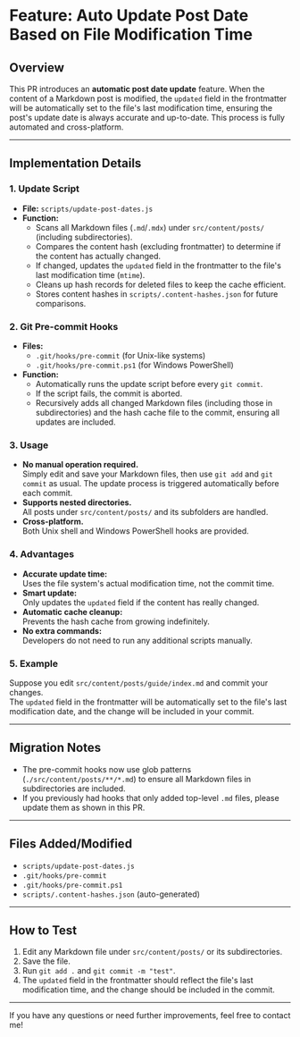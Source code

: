 # Feature: Auto Update Post Date Based on File Modification Time

## Overview

This PR introduces an **automatic post date update** feature. When the content of a Markdown post is modified, the `updated` field in the frontmatter will be automatically set to the file's last modification time, ensuring the post's update date is always accurate and up-to-date. This process is fully automated and cross-platform.

---

## Implementation Details

### 1. Update Script

- **File:** `scripts/update-post-dates.js`
- **Function:**  
  - Scans all Markdown files (`.md`/`.mdx`) under `src/content/posts/` (including subdirectories).
  - Compares the content hash (excluding frontmatter) to determine if the content has actually changed.
  - If changed, updates the `updated` field in the frontmatter to the file's last modification time (`mtime`).
  - Cleans up hash records for deleted files to keep the cache efficient.
  - Stores content hashes in `scripts/.content-hashes.json` for future comparisons.

### 2. Git Pre-commit Hooks

- **Files:**  
  - `.git/hooks/pre-commit` (for Unix-like systems)
  - `.git/hooks/pre-commit.ps1` (for Windows PowerShell)
- **Function:**  
  - Automatically runs the update script before every `git commit`.
  - If the script fails, the commit is aborted.
  - Recursively adds all changed Markdown files (including those in subdirectories) and the hash cache file to the commit, ensuring all updates are included.

### 3. Usage

- **No manual operation required.**  
  Simply edit and save your Markdown files, then use `git add` and `git commit` as usual. The update process is triggered automatically before each commit.
- **Supports nested directories.**  
  All posts under `src/content/posts/` and its subfolders are handled.
- **Cross-platform.**  
  Both Unix shell and Windows PowerShell hooks are provided.

### 4. Advantages

- **Accurate update time:**  
  Uses the file system's actual modification time, not the commit time.
- **Smart update:**  
  Only updates the `updated` field if the content has really changed.
- **Automatic cache cleanup:**  
  Prevents the hash cache from growing indefinitely.
- **No extra commands:**  
  Developers do not need to run any additional scripts manually.

### 5. Example

Suppose you edit `src/content/posts/guide/index.md` and commit your changes.  
The `updated` field in the frontmatter will be automatically set to the file's last modification date, and the change will be included in your commit.

---

## Migration Notes

- The pre-commit hooks now use glob patterns (`./src/content/posts/**/*.md`) to ensure all Markdown files in subdirectories are included.
- If you previously had hooks that only added top-level `.md` files, please update them as shown in this PR.

---

## Files Added/Modified

- `scripts/update-post-dates.js`
- `.git/hooks/pre-commit`
- `.git/hooks/pre-commit.ps1`
- `scripts/.content-hashes.json` (auto-generated)

---

## How to Test

1. Edit any Markdown file under `src/content/posts/` or its subdirectories.
2. Save the file.
3. Run `git add .` and `git commit -m "test"`.
4. The `updated` field in the frontmatter should reflect the file's last modification time, and the change should be included in the commit.

---

If you have any questions or need further improvements, feel free to contact me! 